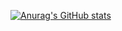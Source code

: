 [![Anurag's GitHub stats](https://github-readme-stats.vercel.app/api?username=OnePointFive99)](https://github.com/anuraghazra/github-readme-stats)
